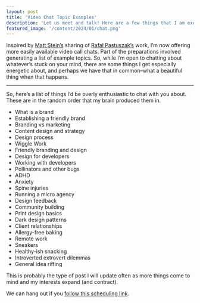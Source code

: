 ```yaml
---
layout: post
title: 'Video Chat Topic Examples'
description: 'Let us meet and talk! Here are a few things that I am excited about.'
featured_image: '/content/2024/01/chat.png'
---
```

Inspired by [Matt Stein’s](https://mattstein.com/) sharing of [Rafał Pastuszak’s](https://sonnet.io/) work, I’m now offering more easily available video call chats. Part of the preparations involved generating a list of example topics. So, while I’m open to chatting about whatever’s stuck on your mind, there are some things I get especially energetic about, and perhaps we have that in common–what a beautiful thing when that happens.  

<hr />

So, here’s a list of things I’d be overly enthusiastic to chat with you about. These are in the random order that my brain produced them in. 

- What is a brand
- Establishing a friendly brand
- Branding vs marketing 
- Content design and strategy 
- Design process
- Wiggle Work
- Friendly branding and design 
- Design for developers 
- Working with developers 
- Pollinators and other bugs
- ADHD
- Anxiety 
- Spine injuries 
- Running a micro agency 
- Design feedback 
- Community building
- Print design basics
- Dark design patterns 
- Client relationships
- Allergy-free baking
- Remote work
- Sneakers
- Healthy-ish snacking
- Introverted extrovert dilemmas 
- General idea riffing

This is probably the type of post I will update often as more things come to mind and my interests expand (and contract). 

We can hang out if you [follow this scheduling link](https://calendly.com/jonitrythall). 

